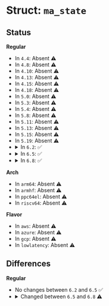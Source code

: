 # Struct: <code>ma_state</code>

## Status
<b>Regular</b>
<ul>
<li>
In <code>4.4</code>: Absent ⚠️
</li>
<li>
In <code>4.8</code>: Absent ⚠️
</li>
<li>
In <code>4.10</code>: Absent ⚠️
</li>
<li>
In <code>4.13</code>: Absent ⚠️
</li>
<li>
In <code>4.15</code>: Absent ⚠️
</li>
<li>
In <code>4.18</code>: Absent ⚠️
</li>
<li>
In <code>5.0</code>: Absent ⚠️
</li>
<li>
In <code>5.3</code>: Absent ⚠️
</li>
<li>
In <code>5.4</code>: Absent ⚠️
</li>
<li>
In <code>5.8</code>: Absent ⚠️
</li>
<li>
In <code>5.11</code>: Absent ⚠️
</li>
<li>
In <code>5.13</code>: Absent ⚠️
</li>
<li>
In <code>5.15</code>: Absent ⚠️
</li>
<li>
In <code>5.19</code>: Absent ⚠️
</li>
<li>
<details>
<summary>In <code>6.2</code>: ✅</summary>

```c
struct ma_state {
    struct maple_tree *tree;
    long unsigned int index;
    long unsigned int last;
    struct maple_enode *node;
    long unsigned int min;
    long unsigned int max;
    struct maple_alloc *alloc;
    unsigned char depth;
    unsigned char offset;
    unsigned char mas_flags;
};
```
</details>
</li>
<li>
<details>
<summary>In <code>6.5</code>: ✅</summary>

```c
struct ma_state {
    struct maple_tree *tree;
    long unsigned int index;
    long unsigned int last;
    struct maple_enode *node;
    long unsigned int min;
    long unsigned int max;
    struct maple_alloc *alloc;
    unsigned char depth;
    unsigned char offset;
    unsigned char mas_flags;
};
```
</details>
</li>
<li>
<details>
<summary>In <code>6.8</code>: ✅</summary>

```c
struct ma_state {
    struct maple_tree *tree;
    long unsigned int index;
    long unsigned int last;
    struct maple_enode *node;
    long unsigned int min;
    long unsigned int max;
    struct maple_alloc *alloc;
    enum maple_status status;
    unsigned char depth;
    unsigned char offset;
    unsigned char mas_flags;
    unsigned char end;
};
```
</details>
</li>
</ul>
<b>Arch</b>
<ul>
<li>
In <code>arm64</code>: Absent ⚠️
</li>
<li>
In <code>armhf</code>: Absent ⚠️
</li>
<li>
In <code>ppc64el</code>: Absent ⚠️
</li>
<li>
In <code>riscv64</code>: Absent ⚠️
</li>
</ul>
<b>Flavor</b>
<ul>
<li>
In <code>aws</code>: Absent ⚠️
</li>
<li>
In <code>azure</code>: Absent ⚠️
</li>
<li>
In <code>gcp</code>: Absent ⚠️
</li>
<li>
In <code>lowlatency</code>: Absent ⚠️
</li>
</ul>

## Differences
<b>Regular</b>
<ul>
<li>
No changes between <code>6.2</code> and <code>6.5</code> ✅
</li>
<li>
<details>
<summary>Changed between <code>6.5</code> and <code>6.8</code> ⚠️</summary>
<ul>
<li>
<b>Field added. </b>
<code>enum maple_status status</code>
</li>
<li>
<b>Field added. </b>
<code>unsigned char end</code>
</li>
</ul>
</details>
</li>
</ul>
